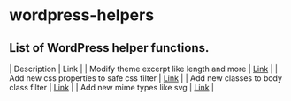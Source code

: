 # wordpress-helpers
List of WordPress helper functions.
---
| Description | Link |
| Modify theme excerpt like length and more | [Link](modify-excerpt.php) |
| Add new css properties to safe css filter | [Link](safe-css.php) |
| Add new classes to body class filter | [Link](modify-body-class.php) |
| Add new mime types like svg | [Link](add-mime-types.php) |
